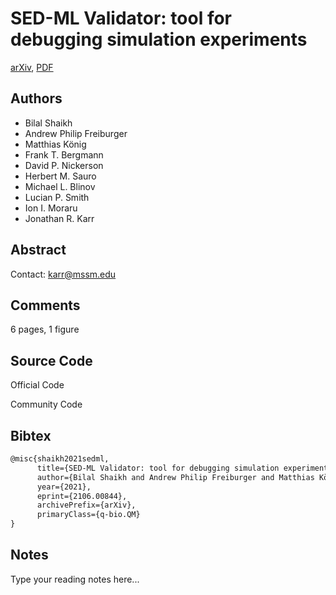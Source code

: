 
# SED-ML Validator: tool for debugging simulation experiments

[arXiv](https://arxiv.org/abs/2106.0844), [PDF](https://arxiv.org/pdf/2106.0844.pdf)

## Authors

- Bilal Shaikh
- Andrew Philip Freiburger
- Matthias König
- Frank T. Bergmann
- David P. Nickerson
- Herbert M. Sauro
- Michael L. Blinov
- Lucian P. Smith
- Ion I. Moraru
- Jonathan R. Karr

## Abstract

Contact: karr@mssm.edu

## Comments

6 pages, 1 figure

## Source Code

Official Code



Community Code



## Bibtex

```tex
@misc{shaikh2021sedml,
      title={SED-ML Validator: tool for debugging simulation experiments}, 
      author={Bilal Shaikh and Andrew Philip Freiburger and Matthias König and Frank T. Bergmann and David P. Nickerson and Herbert M. Sauro and Michael L. Blinov and Lucian P. Smith and Ion I. Moraru and Jonathan R. Karr},
      year={2021},
      eprint={2106.00844},
      archivePrefix={arXiv},
      primaryClass={q-bio.QM}
}
```

## Notes

Type your reading notes here...


